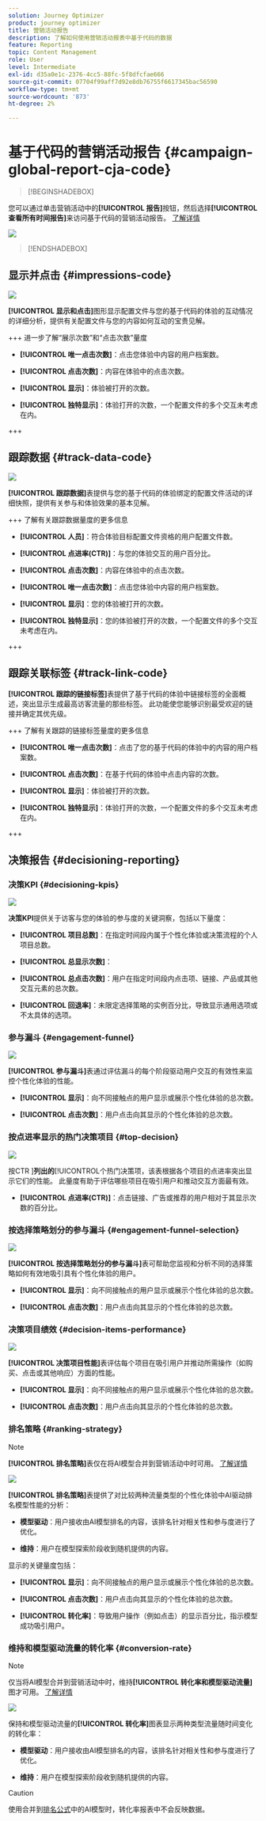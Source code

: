 ```yaml
---
solution: Journey Optimizer
product: journey optimizer
title: 营销活动报告
description: 了解如何使用营销活动报表中基于代码的数据
feature: Reporting
topic: Content Management
role: User
level: Intermediate
exl-id: d35a0e1c-2376-4cc5-88fc-5f8dfcfae666
source-git-commit: 07704f99aff7d92e8db76755f6617345bac56590
workflow-type: tm+mt
source-wordcount: '873'
ht-degree: 2%

---
```


# 基于代码的营销活动报告 {#campaign-global-report-cja-code}

>[!BEGINSHADEBOX]

您可以通过单击营销活动中的&#x200B;**[!UICONTROL 报告]**&#x200B;按钮，然后选择&#x200B;**[!UICONTROL 查看所有时间报告]**&#x200B;来访问基于代码的营销活动报告。 [了解详情](report-gs-cja.md)

![](assets/report-access.png)

>[!ENDSHADEBOX]

## 显示并点击 {#impressions-code}

![](assets/code-based-display-campaign.png)

**[!UICONTROL 显示和点击]**&#x200B;图形显示配置文件与您的基于代码的体验的互动情况的详细分析，提供有关配置文件与您的内容如何互动的宝贵见解。

+++ 进一步了解“展示次数”和“点击次数”量度

* **[!UICONTROL 唯一点击次数]**：点击您体验中内容的用户档案数。

* **[!UICONTROL 点击次数]**：内容在体验中的点击次数。

* **[!UICONTROL 显示]**：体验被打开的次数。

* **[!UICONTROL 独特显示]**：体验打开的次数，一个配置文件的多个交互未考虑在内。

+++

## 跟踪数据 {#track-data-code}

![](assets/code-based-tracking-data-campaign.png)

**[!UICONTROL 跟踪数据]**&#x200B;表提供与您的基于代码的体验绑定的配置文件活动的详细快照，提供有关参与和体验效果的基本见解。

+++ 了解有关跟踪数据量度的更多信息

* **[!UICONTROL 人员]**：符合体验目标配置文件资格的用户配置文件数。

* **[!UICONTROL 点进率(CTR)]**：与您的体验交互的用户百分比。

* **[!UICONTROL 点击次数]**：内容在体验中的点击次数。

* **[!UICONTROL 唯一点击次数]**：点击您体验中内容的用户档案数。

* **[!UICONTROL 显示]**：您的体验被打开的次数。

* **[!UICONTROL 独特显示]**：您的体验被打开的次数，一个配置文件的多个交互未考虑在内。

+++

## 跟踪关联标签 {#track-link-code}

**[!UICONTROL 跟踪的链接标签]**&#x200B;表提供了基于代码的体验中链接标签的全面概述，突出显示生成最高访客流量的那些标签。 此功能使您能够识别最受欢迎的链接并确定其优先级。

+++ 了解有关跟踪的链接标签量度的更多信息

* **[!UICONTROL 唯一点击次数]**：点击了您的基于代码的体验中的内容的用户档案数。

* **[!UICONTROL 点击次数]**：在基于代码的体验中点击内容的次数。

* **[!UICONTROL 显示]**：体验被打开的次数。

* **[!UICONTROL 独特显示]**：体验打开的次数，一个配置文件的多个交互未考虑在内。

+++

## 决策报告 {#decisioning-reporting}

### 决策KPI {#decisioning-kpis}

![](assets/cja-decisioning-kpis.png)

**决策KPI**&#x200B;提供关于访客与您的体验的参与度的关键洞察，包括以下量度：

* **[!UICONTROL 项目总数]**：在指定时间段内属于个性化体验或决策流程的个人项目总数。

* **[!UICONTROL 总显示次数]**：

* **[!UICONTROL 总点击次数]**：用户在指定时间段内点击项、链接、产品或其他交互元素的总次数。

* **[!UICONTROL 回退率]**：未限定选择策略的实例百分比，导致显示通用选项或不太具体的选项。

### 参与漏斗 {#engagement-funnel}

![](assets/cja-engagement-funnel.png)

**[!UICONTROL 参与漏斗]**&#x200B;表通过评估漏斗的每个阶段驱动用户交互的有效性来监控个性化体验的性能。

* **[!UICONTROL 显示]**：向不同接触点的用户显示或展示个性化体验的总次数。

* **[!UICONTROL 点击次数]**：用户点击向其显示的个性化体验的总次数。

### 按点进率显示的热门决策项目 {#top-decision}

![](assets/cja-top-decisions-ctr.png)

按CTR ]**列出的**[!UICONTROL &#x200B;个热门决策项，该表根据各个项目的点进率突出显示它们的性能。 此量度有助于评估哪些项目在吸引用户和推动交互方面最有效。

* **[!UICONTROL 点进率(CTR)]**：点击链接、广告或推荐的用户相对于其显示次数的百分比。

### 按选择策略划分的参与漏斗 {#engagement-funnel-selection}

![](assets/cja-engagement-funnel-selection.png)

**[!UICONTROL 按选择策略划分的参与漏斗]**&#x200B;表可帮助您监视和分析不同的选择策略如何有效地吸引具有个性化体验的用户。

* **[!UICONTROL 显示]**：向不同接触点的用户显示或展示个性化体验的总次数。

* **[!UICONTROL 点击次数]**：用户点击向其显示的个性化体验的总次数。

### 决策项目绩效 {#decision-items-performance}

![](assets/cja-decisioning-item-performance.png)

**[!UICONTROL 决策项目性能]**&#x200B;表评估每个项目在吸引用户并推动所需操作（如购买、点击或其他响应）方面的性能。

* **[!UICONTROL 显示]**：向不同接触点的用户显示或展示个性化体验的总次数。

* **[!UICONTROL 点击次数]**：用户点击向其显示的个性化体验的总次数。

### 排名策略 {#ranking-strategy}

>[!NOTE]
>
>**[!UICONTROL 排名策略]**&#x200B;表仅在将AI模型合并到营销活动中时可用。 [了解详情](../experience-decisioning/ranking.md)

![](assets/cja-decision-ranking-strategy.png)

**[!UICONTROL 排名策略]**&#x200B;表提供了对比较两种流量类型的个性化体验中AI驱动排名模型性能的分析：

* **模型驱动**：用户接收由AI模型排名的内容，该排名针对相关性和参与度进行了优化。

* **维持**：用户在模型探索阶段收到随机提供的内容。

显示的关键量度包括：

* **[!UICONTROL 显示]**：向不同接触点的用户显示或展示个性化体验的总次数。

* **[!UICONTROL 点击次数]**：用户点击向其显示的个性化体验的总次数。

* **[!UICONTROL 转化率]**：导致用户操作（例如点击）的显示百分比，指示模型成功吸引用户。

### 维持和模型驱动流量的转化率 {#conversion-rate}

>[!NOTE]
>
>仅当将AI模型合并到营销活动中时，维持&#x200B;**[!UICONTROL 转化率和模型驱动流量]**&#x200B;图才可用。 [了解详情](../experience-decisioning/ranking.md)

![](assets/cja-decisioning-conversion.png)

保持和模型驱动流量的&#x200B;**[!UICONTROL 转化率]**&#x200B;图表显示两种类型流量随时间变化的转化率：

* **模型驱动**：用户接收由AI模型排名的内容，该排名针对相关性和参与度进行了优化。

* **维持**：用户在模型探索阶段收到随机提供的内容。

>[!CAUTION]
>
>使用合并到[排名公式](../experience-decisioning/exd-ranking-formulas.md#create-ranking-formula)中的AI模型时，转化率报表中不会反映数据。
